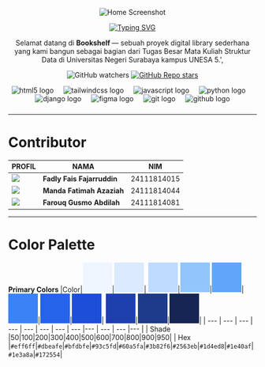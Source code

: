 

<p align="center">
  <img src="https://github.com/user-attachments/assets/5e73c16b-f248-4fa6-9579-231f72c89df1" width="500" alt="Home Screenshot">
</p>


<div align='center'>
<a href="https://git.io/typing-svg"><img src="https://readme-typing-svg.herokuapp.com?font=Fira+Code&weight=500&size=30&pause=1000&width=435&lines=Welcome+to+BookShelf!!!" alt="Typing SVG" /></a>
</div>

<p align='center'>  Selamat datang di
<strong>
   Bookshelf 
</strong>— sebuah proyek digital library sederhana yang kami bangun sebagai bagian dari Tugas Besar Mata Kuliah Struktur Data di Universitas Negeri Surabaya kampus UNESA 5.',
</p>

<p align='center'>
  <img alt="GitHub watchers" src="https://img.shields.io/github/watchers/VhemasP/web-perpus">
  <a href="#"><img alt="GitHub Repo stars" src="https://img.shields.io/github/stars/VhemasP/web-perpus" /></a>
</p>

<div align="center">
  <img src="https://cdn.jsdelivr.net/gh/devicons/devicon/icons/html5/html5-original.svg" height="40" alt="html5 logo"  />
  <img width="12" />
  <img src="https://cdn.simpleicons.org/tailwindcss/06B6D4" height="40" alt="tailwindcss logo"  />
  <img width="12" />
  <img src="https://cdn.jsdelivr.net/gh/devicons/devicon/icons/javascript/javascript-original.svg" height="40" alt="javascript logo"  />
  <img width="12" />
  <img src="https://skillicons.dev/icons?i=py" height="40" alt="python logo"  />
  <img width="12" />
  <img src="https://skillicons.dev/icons?i=django" height="40" alt="django logo"  />
  <img width="12" />
  <img src="https://skillicons.dev/icons?i=figma" height="40" alt="figma logo"  />
  <img width="12" />
  <img src="https://cdn.simpleicons.org/git/F05032" height="40" alt="git logo"  />
  <img width="12" />
  <img src="https://skillicons.dev/icons?i=github" height="40" alt="github logo"  />
</div>

###

---

# Contributor
|PROFIL |NAMA | NIM |
|-|-------|--------|
| [<img src="https://avatars.githubusercontent.com/u/178456352?v=4" width="50"/>](https://github.com/FaizNation) |**Fadly Fais Fajarruddin** | 24111814015 |
| [<img src="https://avatars.githubusercontent.com/u/207877704?v=4" width="50"/>](https://github.com/mandaazaziah) |**Manda Fatimah Azaziah** | 24111814044 |
| [<img src="https://avatars.githubusercontent.com/u/184195871?v=4" width="50"/>](https://github.com/Farouq-beginner) |**Farouq Gusmo Abdilah** | 24111814081 |




---

# Color Palette
<strong> Primary Colors </strong>
|Color|<img src="https://github.com/beeena4/elkoding/blob/main/color%20pallete/Rectangle%2079.png" width="60"/>|<img src="https://github.com/beeena4/elkoding/blob/main/color%20pallete/Rectangle%2080.png" width="60"/>| <img src="https://github.com/beeena4/elkoding/blob/main/color%20pallete/Rectangle%2081.png" width="60"/>|<img src="https://github.com/beeena4/elkoding/blob/main/color%20pallete/Rectangle%2082.png" width="60"/>|<img src="https://github.com/beeena4/elkoding/blob/main/color%20pallete/Rectangle%2083.png" width="60"/>|<img src="https://github.com/beeena4/elkoding/blob/main/color%20pallete/Rectangle%2084.png" width="60"/>|<img src="https://github.com/beeena4/elkoding/blob/main/color%20pallete/Rectangle%2085.png" width="60"/>|<img src="https://github.com/beeena4/elkoding/blob/main/color%20pallete/Rectangle%2086.png" width="60"/>| <img src="https://github.com/beeena4/elkoding/blob/main/color%20pallete/Rectangle%2087.png" width="60"/>|<img src="https://github.com/beeena4/elkoding/blob/main/color%20pallete/Rectangle%2088.png" width="60"/>|<img src="https://github.com/beeena4/elkoding/blob/main/color%20pallete/Rectangle%2077.png" width="60"/>|
| --- | --- | --- | --- | --- | --- | --- | --- |--- | --- | --- |--- |
| Shade |50|100|200|300|400|500|600|700|800|900|950|
| Hex |`#eff6ff`|`#dbeafe`|`#bfdbfe`|`#93c5fd`|`#60a5fa`|`#3b82f6`|`#2563eb`|`#1d4ed8`|`#1e40af`|`#1e3a8a`|`#172554`|


